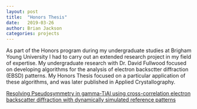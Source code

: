 ```yaml
---
layout: post
title:  "Honors Thesis"
date:   2019-03-26
author: Brian Jackson
categories: projects
---
```


As part of the Honors program during my undergraduate studies at Brigham Young University I had to carry out an extended research project in my field of expertise. My undergraduate research with Dr. David Fullwood focused on developing algorithms for the analysis of electron backsctter diffraction (EBSD) patterns. My Honors Thesis focused on a particular application of these algorithms, and was later published in Applied Crystallography.

[Resolving Pseudosymmetry in gamma-TiAl using cross-correlation electron backscatter diffraction with dynamically simulated reference patterns](/assets/HonorsThesis_Final.pdf)

